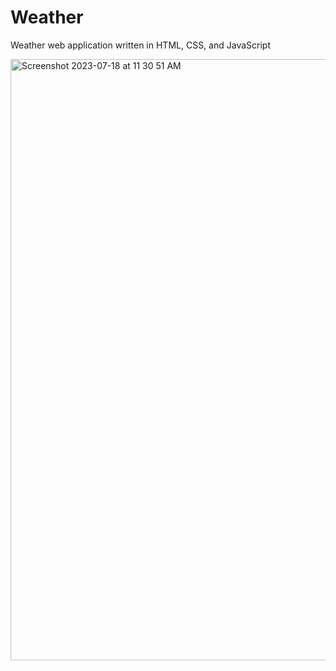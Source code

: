 # Weather
Weather web application written in HTML, CSS, and JavaScript



<img width="962" alt="Screenshot 2023-07-18 at 11 30 51 AM" src="https://github.com/Jdorman1289/Weather/assets/103331059/18761c58-3e08-4e49-b7ad-9071d6043f03">
